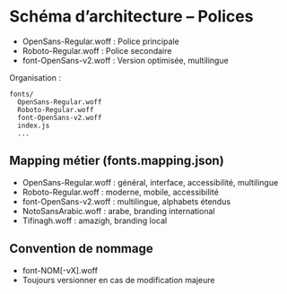 # Schéma d’architecture – Polices

- OpenSans-Regular.woff : Police principale
- Roboto-Regular.woff : Police secondaire
- font-OpenSans-v2.woff : Version optimisée, multilingue

Organisation :
```
fonts/
  OpenSans-Regular.woff
  Roboto-Regular.woff
  font-OpenSans-v2.woff
  index.js
  ...
```

## Mapping métier (fonts.mapping.json)
- OpenSans-Regular.woff : général, interface, accessibilité, multilingue
- Roboto-Regular.woff : moderne, mobile, accessibilité
- font-OpenSans-v2.woff : multilingue, alphabets étendus
- NotoSansArabic.woff : arabe, branding international
- Tifinagh.woff : amazigh, branding local

## Convention de nommage
- font-NOM[-vX].woff
- Toujours versionner en cas de modification majeure
